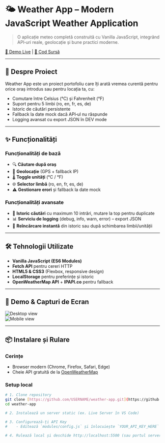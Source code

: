 # 🌤️ Weather App – Modern JavaScript Weather Application

> O aplicație meteo completă construită cu Vanilla JavaScript, integrând API‑uri reale, geolocație și bune practici moderne.  

[🔗 Demo Live](https://munteanumarian19.github.io/weather-app/) | [📂 Cod Sursă](https://github.com/MunteanuMarian19/weather-app)

---

## 🎯 Despre Proiect

Weather App este un proiect portofoliu care îți arată vremea curentă pentru orice oraș introdus sau pentru locația ta, cu:

- Comutare între Celsius (°C) și Fahrenheit (°F)  
- Suport pentru 5 limbi (ro, en, fr, es, de)  
- Istoric de căutări persistente  
- Fallback la date mock dacă API‑ul nu răspunde  
- Logging avansat cu export JSON în DEV mode 

---

## ✨ Funcționalități

### Funcționalități de bază

- 🔍 **Căutare după oraș**  
- 📍 **Geolocație** (GPS + fallback IP)  
- 🌡️ **Toggle unități** (°C / °F)  
- 🌐 **Selector limbă** (ro, en, fr, es, de)  
- ⚠️ **Gestionare erori** și fallback la date mock  

### Funcționalități avansate

- 💾 **Istoric căutări** cu maximum 10 intrări, mutare la top pentru duplicate  
- 📊 **Serviciu de logging** (debug, info, warn, error) – export JSON  
- 🔄 **Reîncărcare instantă** din istoric sau după schimbarea limbii/unității  

---

## 🛠️ Tehnologii Utilizate

- **Vanilla JavaScript (ES6 Modules)**  
- **Fetch API** pentru cereri HTTP  
- **HTML5 & CSS3** (Flexbox, responsive design)  
- **LocalStorage** pentru preferințe și istoric  
- **OpenWeatherMap API** + **IPAPI.co** pentru fallback  

---

## 🚀 Demo & Capturi de Ecran

![Desktop view](./screenshots/desktop.png)  
![Mobile view](./screenshots/mobile.png)  

---

## 📦 Instalare și Rulare

### Cerințe

- Browser modern (Chrome, Firefox, Safari, Edge)  
- Cheie API gratuită de la [OpenWeatherMap](https://openweathermap.org/)

### Setup local

```bash
# 1. Clone repository
git clone [https://github.com/USERNAME/weather-app.git](https://github.com/MunteanuMarian19/weather-app)
cd weather-app

# 2. Instalează un server static (ex. Live Server în VS Code)

# 3. Configurează-ți API Key
#    - Editează `modules/config.js` și înlocuiește `YOUR_API_KEY_HERE`

# 4. Rulează local și deschide http://localhost:5500 (sau portul serverului tău)
